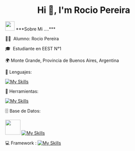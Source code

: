<h1 align="center">Hi 👋, I'm Rocio Pereira<a href="https://100rabhcsmc.github.io/Me.io/" target="blank"></a></h1>
<img src="https://media.giphy.com/media/iY8CRBdQXODJSCERIr/giphy.gif" width="30px">&nbsp;***Sobre Mi ....***

👨‍💻 &nbsp;Alumno: Rocio Pereira

🎓 &nbsp;Estudiante en EEST N°1

🌍 Monte Grande, Provincia de Buenos Aires, Argentina

📕 Lenguajes:

[![My Skills](https://skillicons.dev/icons?i=js,html,css,java,cs,sass,php,arduino,py)](https://skillicons.dev)

📘 Herramientas:

[![My Skills](https://skillicons.dev/icons?i=git,vscode,visualstudio,dotnet)](https://skillicons.dev)

🗄 Base de Datos:

<img src="https://github.com/user-attachments/assets/7b4ecb00-b756-4d47-be2f-8561ce7ec254" width="48.5"> [![My Skills](https://skillicons.dev/icons?i=mysql,sqlite)](https://skillicons.dev)

💻 Framework :
[![My Skills](https://skillicons.dev/icons?i=bootstrap,django)](https://skillicons.dev)


